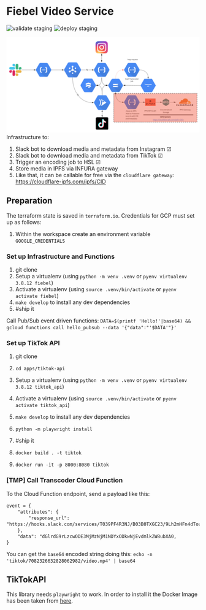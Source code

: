 # Fiebel Video Service

![validate staging](https://github.com/davidcava06/travelx-video-service/actions/workflows/main-pr.yaml/badge.svg)
![deploy staging](https://github.com/davidcava06/travelx-video-service/actions/workflows/main-push.yaml/badge.svg?branch=main)

![Cloud infrastructure for the Fiebel Video Service](/static/infra_diagram.jpg)
Infrastructure to:
1. Slack bot to download media and metadata from Instagram &#x2611;
2. Slack bot to download media and metadata from TikTok &#x2611;
3. Trigger an encoding job to HSL &#x2611;
4. Store media in IPFS via INFURA gateway
5. Like that, it can be callable for free via the `cloudflare gateway`: https://cloudflare-ipfs.com/ipfs/CID


## Preparation
The terraform state is saved in `terraform.io`. Credentials for GCP must set up as follows:
1. Within the workspace create an environment variable `GOOGLE_CREDENTIALS`


### Set up Infrastructure and Functions
1. git clone
2. Setup a virtualenv (using `python -m venv .venv` or `pyenv virtualenv 3.8.12 fiebel`)
3. Activate a virtualenv (using `source .venv/bin/activate` or `pyenv activate fiebel`)
4. `make develop` to install any dev dependencies
5. #ship it

Call Pub/Sub event driven functions:
`DATA=$(printf 'Hello!'|base64) && gcloud functions call hello_pubsub --data '{"data":"'$DATA'"}'`


### Set up TikTok API
1. git clone
2. `cd apps/tiktok-api`
3. Setup a virtualenv (using `python -m venv .venv` or `pyenv virtualenv 3.8.12 tiktok_api`)
4. Activate a virtualenv (using `source .venv/bin/activate` or `pyenv activate tiktok_api`)
5. `make develop` to install any dev dependencies
6. `python -m playwright install`
7. #ship it

8. `docker build . -t tiktok`
9. `docker run -it -p 8000:8080 tiktok`


### [TMP] Call Transcoder Cloud Function
To the Cloud Function endpoint, send a payload like this:
```
event = {
    "attributes": {
        "response_url": "https://hooks.slack.com/services/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"
    },
    "data": "dGlrdG9rLzcwODE3MjMzNjM1NDYxODkwNjEvdmlkZW8ubXA0,
}
```

You can get the `base64` encoded string doing this:
`echo -n 'tiktok/7082326632828062982/video.mp4' | base64`


## TikTokAPI
This library needs `playwright` to work. In order to install it the Docker Image has been taken from [here](https://github.com/danofun/docker-playwright-python/blob/main/Dockerfile).